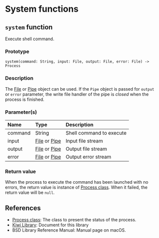 # System functions

## `system` function
Execute shell command.

### Prototype
````
system(command: String, input: File, output: File, error: File) -> Process
````

### Description
The [File](https://github.com/steelwheels/KiwiScript/blob/master/KiwiLibrary/Document/Class/File.md) or [Pipe](https://github.com/steelwheels/KiwiScript/blob/master/KiwiLibrary/Document/Class/Pipe.md) object can be used. If the `Pipe` object is passed for `output` or `error` parameter, the write file handler of the pipe is *closed* when the process is finished.

### Parameter(s)
|Name           |Type   |Description                    |
|:---           |:----  |:----                          |
|command        |String |Shell command to execute       |
|input          |[File](https://github.com/steelwheels/KiwiScript/blob/master/KiwiLibrary/Document/Class/File.md) or [Pipe](https://github.com/steelwheels/KiwiScript/blob/master/KiwiLibrary/Document/Class/Pipe.md) |Input file stream |
|output         |[File](https://github.com/steelwheels/KiwiScript/blob/master/KiwiLibrary/Document/Class/File.md) or [Pipe](https://github.com/steelwheels/KiwiScript/blob/master/KiwiLibrary/Document/Class/Pipe.md) |Output file stream |
|error          |[File](https://github.com/steelwheels/KiwiScript/blob/master/KiwiLibrary/Document/Class/File.md) or [Pipe](https://github.com/steelwheels/KiwiScript/blob/master/KiwiLibrary/Document/Class/Pipe.md) |Output error stream |

### Return value
When the process to execute the command has been launched with no errors,
the return value is instance of [Process class](https://github.com/steelwheels/KiwiScript/blob/master/KiwiLibrary/Document/Class/Process.md).
When it failed, the return value will be `null`.

## References
* [Process class](https://github.com/steelwheels/KiwiScript/blob/master/KiwiLibrary/Document/Class/Process.md): The class to present the status of the process.
* [Kiwi Library](https://github.com/steelwheels/KiwiScript/blob/master/KiwiLibrary/Document/Library.md): Document for this library
* BSD Library Reference Manual: Manual page on macOS.

